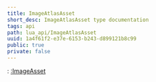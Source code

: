 ```yaml
---
title: ImageAtlasAsset
short_desc: ImageAtlasAsset type documentation
tags: api
path: lua_api/ImageAtlasAsset
uuid: 1a4f61f2-e37e-6153-b243-d899121b8c99
public: true
private: false
---
```


 : [:ImageAsset](/lua_api/ImageAtlasAsset)

